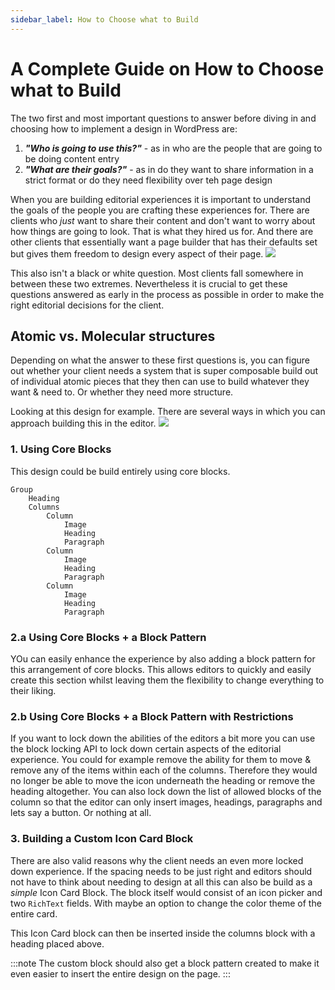 ```yaml
---
sidebar_label: How to Choose what to Build
---
```


# A Complete Guide on How to Choose what to Build

The two first and most important questions to answer before diving in and choosing how to implement a design in WordPress are:
1. _**"Who is going to use this?"**_ - as in who are the people that are going to be doing content entry
2. _**"What are their goals?"**_ - as in do they want to share information in a strict format or do they need flexibility over teh page design

When you are building editorial experiences it is important to understand the goals of the people you are crafting these experiences for. There are clients who _just_ want to share their content and don't want to worry about how things are going to look. That is what they hired us for. And there are other clients that essentially want a page builder that has their defaults set but gives them freedom to design every aspect of their page. 
![](/img/flexibility-scale.png)

This also isn't a black or white question. Most clients fall somewhere in between these two extremes. Nevertheless it is crucial to get these questions answered as early in the process as possible in order to make the right editorial decisions for the client. 

## Atomic vs. Molecular structures
Depending on what the answer to these first questions is, you can figure out whether your client needs a system that is super composable build out of individual atomic pieces that they then can use to build whatever they want & need to. Or whether they need more structure. 

Looking at this design for example. There are several ways in which you can approach building this in the editor. 
![](/img/sample-design-boxes.png)

### 1. Using Core Blocks
This design could be build entirely using core blocks. 
```
Group
    Heading
    Columns
        Column
            Image
            Heading
            Paragraph
        Column
            Image
            Heading
            Paragraph
        Column
            Image
            Heading
            Paragraph
```

### 2.a Using Core Blocks + a Block Pattern
YOu can easily enhance the experience by also adding a block pattern for this arrangement of core blocks. This allows editors to quickly and easily create this section whilst leaving them the flexibility to change everything to their liking.

### 2.b Using Core Blocks + a Block Pattern with Restrictions
If you want to lock down the abilities of the editors a bit more you can use the block locking API to lock down certain aspects of the editorial experience. You could for example remove the ability for them to move & remove any of the items within each of the columns. Therefore they would no longer be able to move the icon underneath the heading or remove the heading altogether. You can also lock down the list of allowed blocks of the column so that the editor can only insert images, headings, paragraphs and lets say a button. Or nothing at all. 

### 3. Building a Custom Icon Card Block
There are also valid reasons why the client needs an even more locked down experience. If the spacing needs to be just right and editors should not have to think about needing to design at all this can also be build as a _simple_ Icon Card Block. The block itself would consist of an icon picker and two `RichText` fields. With maybe an option to change the color theme of the entire card.

This Icon Card block can then be inserted inside the columns block with a heading placed above.

:::note
The custom block should also get a block pattern created to make it even easier to insert the entire design on the page.
:::